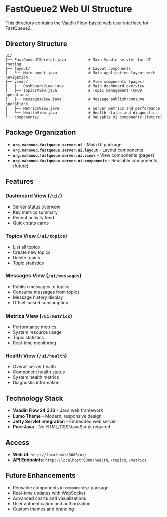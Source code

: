# FastQueue2 Web UI Structure

This directory contains the Vaadin Flow-based web user interface for FastQueue2.

## Directory Structure

```
ui/
├── FastQueueUIServlet.java          # Main Vaadin servlet for UI routing
├── layout/                          # Layout components
│   └── MainLayout.java              # Main application layout with navigation
├── views/                           # View components (pages)
│   ├── DashboardView.java           # Main dashboard overview
│   ├── TopicsView.java              # Topic management (CRUD operations)
│   ├── MessagesView.java            # Message publish/consume operations
│   ├── MetricsView.java             # Server metrics and performance
│   └── HealthView.java              # Health status and diagnostics
└── components/                      # Reusable UI components (future)
```

## Package Organization

- **`org.mahmoud.fastqueue.server.ui`** - Main UI package
- **`org.mahmoud.fastqueue.server.ui.layout`** - Layout components
- **`org.mahmoud.fastqueue.server.ui.views`** - View components (pages)
- **`org.mahmoud.fastqueue.server.ui.components`** - Reusable components (future)

## Features

### Dashboard View (`/ui/`)
- Server status overview
- Key metrics summary
- Recent activity feed
- Quick stats cards

### Topics View (`/ui/topics`)
- List all topics
- Create new topics
- Delete topics
- Topic statistics

### Messages View (`/ui/messages`)
- Publish messages to topics
- Consume messages from topics
- Message history display
- Offset-based consumption

### Metrics View (`/ui/metrics`)
- Performance metrics
- System resource usage
- Topic statistics
- Real-time monitoring

### Health View (`/ui/health`)
- Overall server health
- Component health status
- System health metrics
- Diagnostic information

## Technology Stack

- **Vaadin Flow 24.3.10** - Java web framework
- **Lumo Theme** - Modern, responsive design
- **Jetty Servlet Integration** - Embedded web server
- **Pure Java** - No HTML/CSS/JavaScript required

## Access

- **Web UI**: `http://localhost:8080/ui/`
- **API Endpoints**: `http://localhost:8080/health`, `/topics`, `/metrics`

## Future Enhancements

- Reusable components in `components/` package
- Real-time updates with WebSocket
- Advanced charts and visualizations
- User authentication and authorization
- Custom themes and branding
